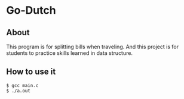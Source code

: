 # Go-Dutch

## About 
This program is for splitting bills when traveling.
And this project is for students to practice skills learned in data structure.

## How to use it 
``` script
$ gcc main.c
$ ./a.out
```
